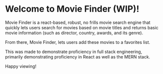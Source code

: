 # Welcome to Movie Finder (WIP)!

Movie Finder is a react-based, robust, no frills movie search engine that quickly lets users search for movies based on movie titles and returns basic movie information (such as director, country, awards, and its genre).

From there, Movie Finder, lets users add these movies to a favorites list.

This was made to demonstrate proficiency in full stack engineering, primarily demonstrating proficiency in React as well as the MERN stack.

Happy viewing!